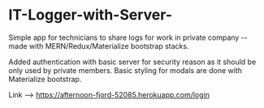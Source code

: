 # IT-Logger-with-Server-
Simple app for technicians to share logs for work in private company -- made with MERN/Redux/Materialize bootstrap stacks. 

Added authentication with basic server for security reason as it should be only used by private members.
Basic styling for modals are done with Materialize bootstrap.

Link --> https://afternoon-fjord-52085.herokuapp.com/login
